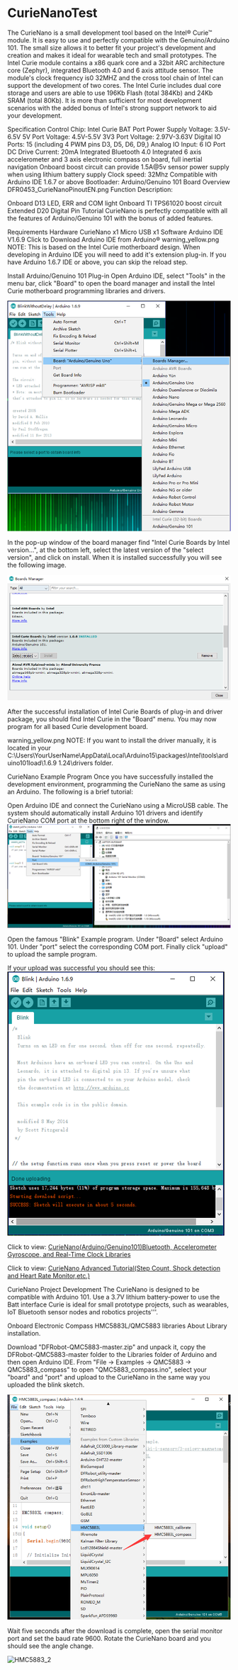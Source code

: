 # CurieNanoTest

The CurieNano is a small development tool based on the Intel® Curie™ module. It is easy to use and perfectly compatible with the Genuino/Arduino 101. The small size allows it to better fit your project's development and creation and makes it ideal for wearable tech and small prototypes. The Intel Curie module contains a x86 quark core and a 32bit ARC architecture core (Zephyr), integrated Bluetooth 4.0 and 6 axis attitude sensor. The module's clock frequency is0 32MHZ and the cross tool chain of Intel can support the development of two cores. The Intel Curie includes dual core storage and users are able to use 196Kb Flash (total 384Kb) and 24Kb SRAM (total 80Kb). It is more than sufficient for most development scenarios with the added bonus of Intel's strong support network to aid your development.

Specification
Control Chip: Intel Curie
BAT Port Power Supply Voltage: 3.5V-6.5V
5V Port Voltage: 4.5V-5.5V
3V3 Port Voltage: 2.97V-3.63V
Digital IO Ports: 15 (including 4 PWM pins D3, D5, D6, D9,)
Analog IO Input: 6
IO Port DC Drive Current: 20mA
Integrated Bluetooth 4.0
Integrated 6 axis accelerometer and 3 axis electronic compass on board, full inertial navigation
Onboard boost circuit can provide 1.5A@5v sensor power supply when using lithium battery supply
Clock speed: 32Mhz
Compatible with Arduino IDE 1.6.7 or above
Bootloader: Arduino/Genuino 101
Board Overview
DFR0453_CurieNanoPinoutEN.png Function Description:

Onboard D13 LED, ERR and COM light
Onboard TI TPS61020 boost circuit
Extended D20 Digital Pin
Tutorial
CurieNano is perfectly compatible with all the features of Arduino/Genuino 101 with the bonus of added features.

Requirements
Hardware
CurieNano x1
Micro USB x1
Software
Arduino IDE V1.6.9 Click to Download Arduino IDE from Arduino®
warning_yellow.png NOTE: This is based on the Intel Curie motherboard design. When developing in Arduino IDE you will need to add it's extension plug-in. If you have Arduino 1.6.7 IDE or above, you can skip the reload step.

Install Arduino/Genuino 101 Plug-in
Open Arduino IDE, select "Tools" in the menu bar, click "Board" to open the board manager and install the Intel Curie motherboard programming libraries and drivers.

![Board Manager](./images/DFR0453_Boardmanager.png)

In the pop-up window of the board manager find "Intel Curie Boards by Intel version...", at the bottom left, select the latest version of the "select version", and click on install. When it is installed successfully you will see the following image.

![Curie](./images/DFR0453_Curie.png)

After the successful installation of Intel Curie Boards of plug-in and driver package, you should find Intel Curie in the "Board" menu. You may now program for all based Curie development board.

warning_yellow.png NOTE: If you want to install the driver manually, it is located in your C:\Users\YourUserName\AppData\Local\Arduino15\packages\Intel\tools\arduino101load\1.6.9 1.24\drivers folder.

CurieNano Example Program
Once you have successfully installed the development environment, programming the CurieNano the same as using an Arduino. The following is a brief tutorial:

Open Arduino IDE and connect the CurieNano using a MicroUSB cable. The system should automatically install Arduino 101 drivers and identify CurieNano COM port at the bottom right of the window.
![DRF0453_COM](./images/DFR0453_COM.png)

Open the famous "Blink" Example program. Under "Board" select Arduino 101. Under "port" select the corresponding COM port. Finally click "upload" to upload the sample program.

If your upload was successful you should see this:
![DRF0453](./images/DFR0453.png)

Click to view: [CurieNano(Arduino/Genuino101)Bluetooth, Accelerometer Gyroscope, and Real-Time Clock Libraries](https://www.arduino.cc/en/Guide/Arduino101#toc3)

Click to view: [CurieNano Advanced Tutorial(Step Count, Shock detection and Heart Rate Monitor,etc.)](https://www.arduino.cc/en/Guide/Arduino101#toc8)

CurieNano Project Development
The CurieNano is designed to be compatible with Arduino 101. Use a 3.7V lithium battery-power to use the Batt interface Curie is ideal for small prototype projects, such as wearables, IoT Bluetooth sensor nodes and robotics projects'''.

Onboard Electronic Compass
HMC5883L/QMC5883 libraries About Library installation.

Download "DFRobot-QMC5883-master.zip" and unpack it, copy the DFRobot-QMC5883-master folder to the Libraries folder of Arduino and then open Arduino IDE. From "File -> Examples -> QMC5883 -> QMC5883_compass" to open "QMC5883_compass.ino", select your "board" and "port" and upload to the CurieNano in the same way you uploaded the blink sketch.

![HMC5883](./images/Curie_Nano_HMC5883L_1.png)

Wait five seconds after the download is complete, open the serial monitor port and set the baud rate 9600. Rotate the CurieNano board and you should see the angle change.

![HMC5883_2](./image/Curie_Nano_HMC5883L_2.png)


